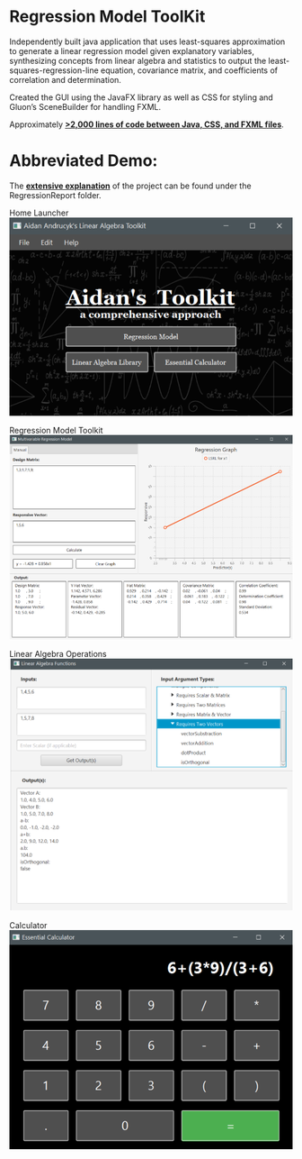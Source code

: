 # Regression Model ToolKit

Independently built java application that uses least-squares approximation to generate a linear regression model given explanatory variables, synthesizing concepts from linear algebra and statistics to output the least-squares-regression-line equation, covariance matrix, and coefficients of correlation and determination. 

Created the GUI using the JavaFX library as well as CSS for styling and Gluon’s SceneBuilder for handling FXML.

Approximately [**>2,000 lines of code between Java, CSS, and FXML files**](https://github.com/aidanandrucyk/RegressionModel/tree/master/MultivariableRegressionModel/src/application).



# Abbreviated Demo:
The [**extensive explanation**](https://github.com/aidanandrucyk/RegressionModel/blob/master/RegressionReport/RegressionModelReadMe.pdf) of the project can be found under the RegressionReport folder.


Home Launcher
![Launcher](https://github.com/aidanandrucyk/RegressionModel/blob/master/RegressionReport/img/mainPage.png)


Regression Model Toolkit
![Regression](https://github.com/aidanandrucyk/RegressionModel/blob/master/RegressionReport/img/linRegPage.png)


Linear Algebra Operations
![LinearAlgebra](https://github.com/aidanandrucyk/RegressionModel/blob/master/RegressionReport/img/linAlgPage.png)


Calculator
![BasicCalculator](https://github.com/aidanandrucyk/RegressionModel/blob/master/RegressionReport/img/calcPage.png)
